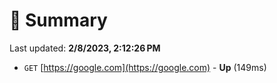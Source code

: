 # 📖 Summary
Last updated: **2/8/2023, 2:12:26 PM**

- `GET` [https://google.com](https://google.com) - **Up** (149ms)
